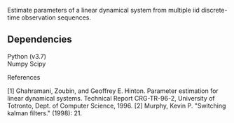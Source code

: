 
Estimate parameters of a linear dynamical system from multiple iid discrete-time observation sequences.

Dependencies
------------
Python (v3.7)  
Numpy
Scipy

References

[1] Ghahramani, Zoubin, and Geoffrey E. Hinton. Parameter estimation for linear dynamical systems. Technical Report CRG-TR-96-2, University of Totronto, Dept. of Computer Science, 1996.
[2] Murphy, Kevin P. "Switching kalman filters." (1998): 21.

